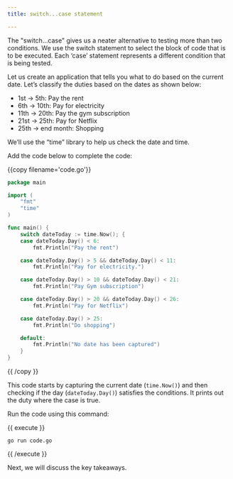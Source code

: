 ```yaml
---
title: switch...case statement

---
```



<!--

-->

The "switch...case" gives us a neater alternative to testing more than two conditions. We use the switch statement to select the block of code that is to be executed. Each ‘case’ statement represents a different condition that is being tested.

Let us create an application that tells you what to do based on the current date. Let’s classify the duties based on the dates as shown below:

- 1st → 5th:  Pay the rent
- 6th → 10th: Pay for electricity
- 11th → 20th: Pay the gym subscription
- 21st → 25th: Pay for Netflix
- 25th → end month: Shopping

We’ll use the “time” library to help us check the date and time.

Add the code below to complete the code:

{{copy filename='code.go'}}
```go
package main

import (
	"fmt"
	"time"
)

func main() {
	switch dateToday := time.Now(); {
	case dateToday.Day() < 6:
		fmt.Println("Pay the rent")

	case dateToday.Day() > 5 && dateToday.Day() < 11:
		fmt.Println("Pay for electricity.")

	case dateToday.Day() > 10 && dateToday.Day() < 21:
		fmt.Println("Pay Gym subscription")

	case dateToday.Day() > 20 && dateToday.Day() < 26:
		fmt.Println("Pay for Netflix")

	case dateToday.Day() > 25:
		fmt.Println("Do shopping")

	default:
		fmt.Println("No date has been captured")
	}
}
```
{{ /copy }}

This code starts by capturing the current date (`time.Now()`) and then checking if the day (`dateToday.Day()`) satisfies the conditions. It prints out the duty where the case is true.

Run the code using this command:

{{ execute }}
```
go run code.go
```
{{ /execute }}

Next, we will discuss the key takeaways.